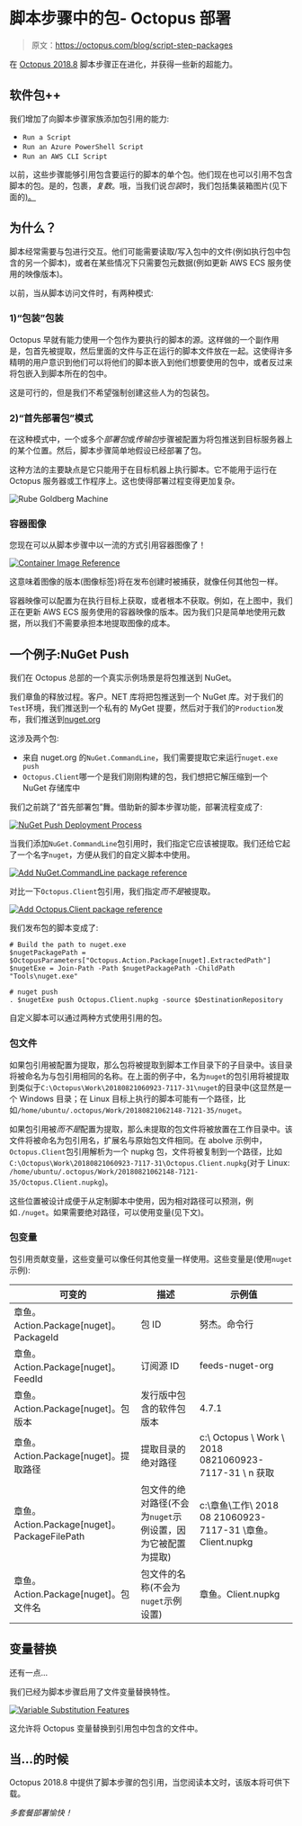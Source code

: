 # 脚本步骤中的包- Octopus 部署

> 原文：<https://octopus.com/blog/script-step-packages>

在 [Octopus 2018.8](https://octopus.com/blog/octopus-release-2018.8) 脚本步骤正在进化，并获得一些新的超能力。

## 软件包++

我们增加了向脚本步骤家族添加包引用的能力:

*   `Run a Script`
*   `Run an Azure PowerShell Script`
*   `Run an AWS CLI Script`

以前，这些步骤能够引用包含要运行的脚本的单个包。他们现在也可以引用不包含脚本的包。是的，包裹，*复数*。哦，当我们说*包装*时，我们包括集装箱图片(见下面的[)。](#container-images)

## 为什么？

脚本经常需要与包进行交互。他们可能需要读取/写入包中的文件(例如执行包中包含的另一个脚本)，或者在某些情况下只需要包元数据(例如更新 AWS ECS 服务使用的映像版本)。

以前，当从脚本访问文件时，有两种模式:

### 1)“包装”包装

Octopus 早就有能力使用一个包作为要执行的脚本的源。这样做的一个副作用是，包首先被提取，然后里面的文件与正在运行的脚本文件放在一起。这使得许多精明的用户意识到他们可以将他们的脚本嵌入到他们想要使用的包中，或者反过来将包嵌入到脚本所在的包中。

这是可行的，但是我们不希望强制创建这些人为的包装包。

### 2)“首先部署包”模式

在这种模式中，一个或多个*部署包*或*传输包*步骤被配置为将包推送到目标服务器上的某个位置。然后，脚本步骤简单地假设已经部署了包。

这种方法的主要缺点是它只能用于在目标机器上执行脚本。它不能用于运行在 Octopus 服务器或工作程序上。这也使得部署过程变得更加复杂。

![Rube Goldberg Machine](img/43bff558f13d1e7e80a3818b4a7d29ab.png)

### 容器图像

您现在可以从脚本步骤中以一流的方式引用容器图像了！

[![Container Image Reference](img/ae0ceefc363f81e9a72a7a56a5a58088.png)](#)

这意味着图像的版本(图像标签)将在发布创建时被捕获，就像任何其他包一样。

容器映像可以配置为在执行目标上获取，或者根本不获取。例如，在上图中，我们正在更新 AWS ECS 服务使用的容器映像的版本。因为我们只是简单地使用元数据，所以我们不需要承担本地提取图像的成本。

## 一个例子:NuGet Push

我们在 Octopus 总部的一个真实示例场景是将包推送到 NuGet。

我们章鱼的释放过程。客户。NET 库将把包推送到一个 NuGet 库。对于我们的`Test`环境，我们推送到一个私有的 MyGet 提要，然后对于我们的`Production`发布，我们推送到[nuget.org](https://www.nuget.org/packages/Octopus.Client/)

这涉及两个包:

*   来自 nuget.org 的`NuGet.CommandLine`，我们需要提取它来运行`nuget.exe push`
*   `Octopus.Client`哪一个是我们刚刚构建的包，我们想把它解压缩到一个 NuGet 存储库中

我们之前跳了“首先部署包”舞。借助新的脚本步骤功能，部署流程变成了:

[![NuGet Push Deployment Process](img/9151a260cd9cbe024acdb4593c43a6d4.png)](#)

当我们添加`NuGet.CommandLine`包引用时，我们指定它应该被提取。我们还给它起了一个名字`nuget`，方便从我们的自定义脚本中使用。

[![Add NuGet.CommandLine package reference](img/d10c7ae4576f9f037a38108acf6eaacb.png)](#)

对比一下`Octopus.Client`包引用，我们指定*而不是*被提取。

[![Add Octopus.Client package reference](img/7b48afb218a84c5f7f61442feafc6f36.png)](#)

我们发布包的脚本变成了:

```
# Build the path to nuget.exe
$nugetPackagePath = $OctopusParameters["Octopus.Action.Package[nuget].ExtractedPath"]
$nugetExe = Join-Path -Path $nugetPackagePath -ChildPath "Tools\nuget.exe"

# nuget push
. $nugetExe push Octopus.Client.nupkg -source $DestinationRepository 
```

自定义脚本可以通过两种方式使用引用的包。

### 包文件

如果包引用被配置为提取，那么包将被提取到脚本工作目录下的子目录中。该目录将被命名为与包引用相同的名称。在上面的例子中，名为`nuget`的包引用将被提取到类似于`C:\Octopus\Work\20180821060923-7117-31\nuget`的目录中(这显然是一个 Windows 目录；在 Linux 目标上执行的脚本可能有一个路径，比如`/home/ubuntu/.octopus/Work/20180821062148-7121-35/nuget`。

如果包引用被*而不是*配置为提取，那么未提取的包文件将被放置在工作目录中。该文件将被命名为包引用名，扩展名与原始包文件相同。在 abolve 示例中，`Octopus.Client`包引用解析为一个 nupkg 包，文件将被复制到一个路径，比如`C:\Octopus\Work\20180821060923-7117-31\Octopus.Client.nupkg`(对于 Linux: `/home/ubuntu/.octopus/Work/20180821062148-7121-35/Octopus.Client.nupkg`)。

这些位置被设计成便于从定制脚本中使用，因为相对路径可以预测，例如`./nuget`。如果需要绝对路径，可以使用变量(见下文)。

### 包变量

包引用贡献变量，这些变量可以像任何其他变量一样使用。这些变量是(使用`nuget`示例):

| 可变的 | 描述 | 示例值 |
| --- | --- | --- |
| 章鱼。Action.Package[nuget]。PackageId | 包 ID | 努杰。命令行 |
| 章鱼。Action.Package[nuget]。FeedId | 订阅源 ID | feeds-nuget-org |
| 章鱼。Action.Package[nuget]。包版本 | 发行版中包含的软件包版本 | 4.7.1 |
| 章鱼。Action.Package[nuget]。提取路径 | 提取目录的绝对路径 | c:\ Octopus \ Work \ 2018 0821060923-7117-31 \ n 获取 |
| 章鱼。Action.Package[nuget]。PackageFilePath | 包文件的绝对路径(不会为`nuget`示例设置，因为它被配置为提取) | c:\章鱼\工作\ 2018 08 21060923-7117-31 \章鱼。Client.nupkg |
| 章鱼。Action.Package[nuget]。包文件名 | 包文件的名称(不会为`nuget`示例设置) | 章鱼。Client.nupkg |

## 变量替换

还有一点...

我们已经为脚本步骤启用了文件变量替换特性。

[![Variable Substitution Features](img/a3771d6f260f1359a47e406a161e858f.png)](#)

这允许将 Octopus 变量替换到引用包中包含的文件中。

## 当...的时候

Octopus 2018.8 中提供了脚本步骤的包引用，当您阅读本文时，该版本将可供下载。

*多套餐部署愉快！*